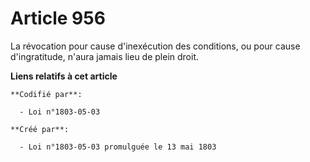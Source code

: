 # Article 956

La révocation pour cause d'inexécution des conditions, ou pour cause d'ingratitude, n'aura jamais lieu de plein droit.

**Liens relatifs à cet article**

	**Codifié par**:

	  - Loi n°1803-05-03

	**Créé par**:

	  - Loi n°1803-05-03 promulguée le 13 mai 1803
